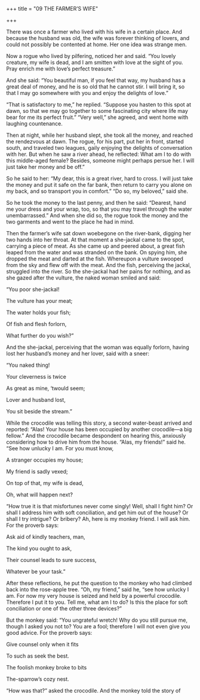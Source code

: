 +++
title = "09 THE FARMER’S WIFE"

+++

There was once a farmer who lived with his wife in a certain place. And because the husband was old, the wife was forever thinking of lovers, and could not possibly be contented at home. Her one idea was strange men.

Now a rogue who lived by pilfering, noticed her and said. “You lovely creature, my wife is dead, and I am smitten with love at the sight of you. Pray enrich me with love’s perfect treasure.”

And she said: “You beautiful man, if you feel that way, my husband has a great deal of money, and he is so old that he cannot stir. I will bring it, so that I may go somewhere with you and enjoy the delights of love.”

“That is satisfactory to me,” he replied. “Suppose you hasten to this spot at dawn, so that we may go together to some fascinating city where life may bear for me its perfect fruit.” “Very well,” she agreed, and went home with laughing countenance.

Then at night, while her husband slept, she took all the money, and reached the rendezvous at dawn. The rogue, for his part, put her in front, started south, and traveled two leagues, gaily enjoying the delights of conversation with her. But when he saw a river ahead, he reflected: What am I to do with this middle-aged female? Besides, someone might perhaps persue her. I will just take her money and be off.”

So he said to her: “My dear, this is a great river, hard to cross. I will just take the money and put it safe on the far bank, then return to carry you alone on my back, and so transport you in comfort.” “Do so, my beloved,” said she.

So he took the money to the last penny, and then he said: “Dearest, hand me your dress and your wrap, too, so that you may travel through the water unembarrassed.” And when she did so, the rogue took the money and the two garments and went to the place he had in mind.

Then the farmer’s wife sat down woebegone on the river-bank, digging her two hands into her throat. At that moment a she-jackal came to the spot, carrying a piece of meat. As she came up and peered about, a great fish leaped from the water and was stranded on the bank. On spying him, she dropped the meat and darted at the fish. Whereupon a vulture swooped from the sky and flew off with the meat. And the fish, perceiving the jackal, struggled into the river. So the she-jackal had her pains for nothing, and as she gazed after the vulture, the naked woman smiled and said:

“You poor she-jackal\!

The vulture has your meat;

The water holds your fish;

Of fish and flesh forlorn,

What further do you wish?”

And the she-jackal, perceiving that the woman was equally forlorn, having lost her husband’s money and her lover, said with a sneer:

“You naked thing\!

Your cleverness is twice

As great as mine, ‘twould seem;

Lover and husband lost,

You sit beside the stream.”

While the crocodile was telling this story, a second water-beast arrived and reported: “Alas\! Your house has been occupied by another crocodile—a big fellow.” And the crocodile became despondent on hearing this, anxiously considering how to drive him from the house. “Alas, my friends\!” said he. “See how unlucky I am. For you must know,

A stranger occupies my house;

My friend is sadly vexed;

On top of that, my wife is dead,

Oh, what will happen next?

“How true it is that misfortunes never come singly\! Well, shall I fight him? Or shall I address him with soft conciliation, and get him out of the house? Or shall I try intrigue? Or bribery? Ah, here is my monkey friend. I will ask him. For the proverb says:

Ask aid of kindly teachers, man,

The kind you ought to ask,

Their counsel leads to sure success,

Whatever be your task.”

After these reflections, he put the question to the monkey who had climbed back into the rose-apple tree. “Oh, my friend,” said he, “see how unlucky I am. For now my very house is seized and held by a powerful crocodile. Therefore I put it to you. Tell me, what am I to do? Is this the place for soft conciliation or one of the other three devices?”

But the monkey said: “You ungrateful wretch\! Why do you still pursue me, though I asked you not to? You are a fool; therefore I will not even give you good advice. For the proverb says:

Give counsel only when it fits

To such as seek the best.

The foolish monkey broke to bits

The-sparrow’s cozy nest.

“How was that?” asked the crocodile. And the monkey told the story of
